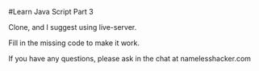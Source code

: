 #Learn Java Script Part 3

Clone, and I suggest using live-server.  

Fill in the missing code to make it work.  

If you have any questions, please ask in the chat at namelesshacker.com
